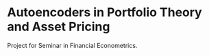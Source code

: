 # Autoencoders in Portfolio Theory and Asset Pricing

Project for Seminar in Financial Econometrics.
